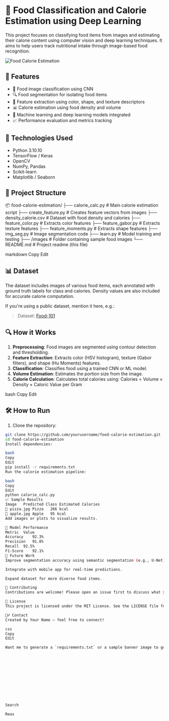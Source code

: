 # 🍱 Food Classification and Calorie Estimation using Deep Learning

This project focuses on classifying food items from images and estimating their calorie content using computer vision and deep learning techniques. It aims to help users track nutritional intake through image-based food recognition.

![Food Calorie Estimation](./assets/food_banner.jpg) <!-- Add your own banner or sample image -->

## 🚀 Features

- 🍔 Food image classification using CNN
- 🔍 Food segmentation for isolating food items
- 🎨 Feature extraction using color, shape, and texture descriptors
- 📊 Calorie estimation using food density and volume
- 🧠 Machine learning and deep learning models integrated
- 📈 Performance evaluation and metrics tracking

## 🧰 Technologies Used

- Python 3.10.10
- TensorFlow / Keras
- OpenCV
- NumPy, Pandas
- Scikit-learn
- Matplotlib / Seaborn

## 📁 Project Structure

📦 food-calorie-estimation/ ├── calorie_calc.py # Main calorie estimation script ├── create_feature.py # Creates feature vectors from images ├── density_calorie.csv # Dataset with food density and calories ├── feature_color.py # Extracts color features ├── feature_gabor.py # Extracts texture features ├── feature_moments.py # Extracts shape features ├── img_seg.py # Image segmentation code ├── learn.py # Model training and testing ├── /images # Folder containing sample food images └── README.md # Project readme (this file)

markdown
Copy
Edit

## 📊 Dataset

The dataset includes images of various food items, each annotated with ground truth labels for class and calories. Density values are also included for accurate calorie computation.

If you're using a public dataset, mention it here, e.g.:

> Dataset: [Food-101](https://data.vision.ee.ethz.ch/cvl/datasets_extra/food-101/)

## 🔍 How it Works

1. **Preprocessing**: Food images are segmented using contour detection and thresholding.
2. **Feature Extraction**: Extracts color (HSV histogram), texture (Gabor filters), and shape (Hu Moments) features.
3. **Classification**: Classifies food using a trained CNN or ML model.
4. **Volume Estimation**: Estimates the portion size from the image.
5. **Calorie Calculation**: Calculates total calories using:
Calories = Volume × Density × Caloric Value per Gram

bash
Copy
Edit

## 🛠️ How to Run

1. Clone the repository:
```bash
git clone https://github.com/yourusername/food-calorie-estimation.git
cd food-calorie-estimation
Install dependencies:

bash
Copy
Edit
pip install -r requirements.txt
Run the calorie estimation pipeline:

bash
Copy
Edit
python calorie_calc.py
📈 Sample Results
Image	Predicted Class	Estimated Calories
🍕 pizza.jpg	Pizza	266 kcal
🍎 apple.jpg	Apple	95 kcal
Add images or plots to visualize results.

🤖 Model Performance
Metric	Value
Accuracy	92.3%
Precision	91.8%
Recall	92.5%
F1-Score	92.1%
📌 Future Work
Improve segmentation accuracy using semantic segmentation (e.g., U-Net).

Integrate with mobile app for real-time predictions.

Expand dataset for more diverse food items.

🙌 Contributing
Contributions are welcome! Please open an issue first to discuss what you would like to change.

📄 License
This project is licensed under the MIT License. See the LICENSE file for details.

🙋‍♂️ Contact
Created by Your Name — feel free to connect!

css
Copy
Edit

Want me to generate a `requirements.txt` or a sample banner image to go along with it?












Search

Reas
